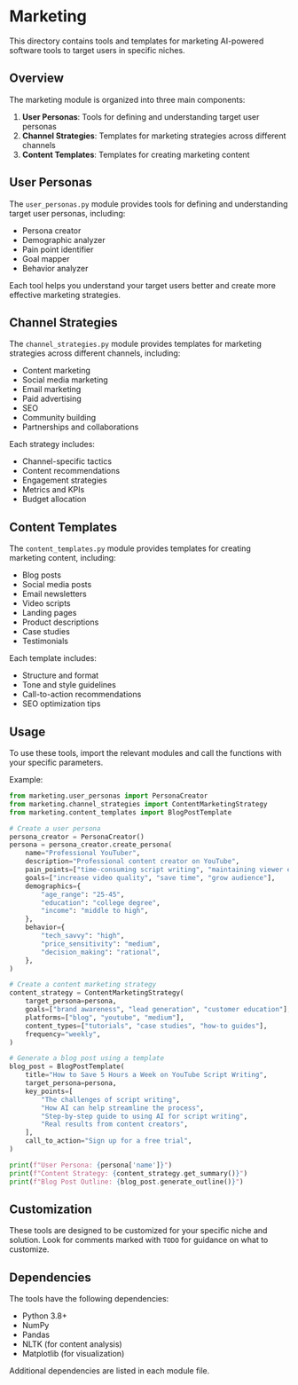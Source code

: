 # Marketing

This directory contains tools and templates for marketing AI-powered software tools to target users in specific niches.

## Overview

The marketing module is organized into three main components:

1. **User Personas**: Tools for defining and understanding target user personas
2. **Channel Strategies**: Templates for marketing strategies across different channels
3. **Content Templates**: Templates for creating marketing content

## User Personas

The `user_personas.py` module provides tools for defining and understanding target user personas, including:

- Persona creator
- Demographic analyzer
- Pain point identifier
- Goal mapper
- Behavior analyzer

Each tool helps you understand your target users better and create more effective marketing strategies.

## Channel Strategies

The `channel_strategies.py` module provides templates for marketing strategies across different channels, including:

- Content marketing
- Social media marketing
- Email marketing
- Paid advertising
- SEO
- Community building
- Partnerships and collaborations

Each strategy includes:

- Channel-specific tactics
- Content recommendations
- Engagement strategies
- Metrics and KPIs
- Budget allocation

## Content Templates

The `content_templates.py` module provides templates for creating marketing content, including:

- Blog posts
- Social media posts
- Email newsletters
- Video scripts
- Landing pages
- Product descriptions
- Case studies
- Testimonials

Each template includes:

- Structure and format
- Tone and style guidelines
- Call-to-action recommendations
- SEO optimization tips

## Usage

To use these tools, import the relevant modules and call the functions with your specific parameters.

Example:

```python
from marketing.user_personas import PersonaCreator
from marketing.channel_strategies import ContentMarketingStrategy
from marketing.content_templates import BlogPostTemplate

# Create a user persona
persona_creator = PersonaCreator()
persona = persona_creator.create_persona(
    name="Professional YouTuber",
    description="Professional content creator on YouTube",
    pain_points=["time-consuming script writing", "maintaining viewer engagement"],
    goals=["increase video quality", "save time", "grow audience"],
    demographics={
        "age_range": "25-45",
        "education": "college degree",
        "income": "middle to high",
    },
    behavior={
        "tech_savvy": "high",
        "price_sensitivity": "medium",
        "decision_making": "rational",
    },
)

# Create a content marketing strategy
content_strategy = ContentMarketingStrategy(
    target_persona=persona,
    goals=["brand awareness", "lead generation", "customer education"],
    platforms=["blog", "youtube", "medium"],
    content_types=["tutorials", "case studies", "how-to guides"],
    frequency="weekly",
)

# Generate a blog post using a template
blog_post = BlogPostTemplate(
    title="How to Save 5 Hours a Week on YouTube Script Writing",
    target_persona=persona,
    key_points=[
        "The challenges of script writing",
        "How AI can help streamline the process",
        "Step-by-step guide to using AI for script writing",
        "Real results from content creators",
    ],
    call_to_action="Sign up for a free trial",
)

print(f"User Persona: {persona['name']}")
print(f"Content Strategy: {content_strategy.get_summary()}")
print(f"Blog Post Outline: {blog_post.generate_outline()}")
```

## Customization

These tools are designed to be customized for your specific niche and solution. Look for comments marked with `TODO` for guidance on what to customize.

## Dependencies

The tools have the following dependencies:

- Python 3.8+
- NumPy
- Pandas
- NLTK (for content analysis)
- Matplotlib (for visualization)

Additional dependencies are listed in each module file.
